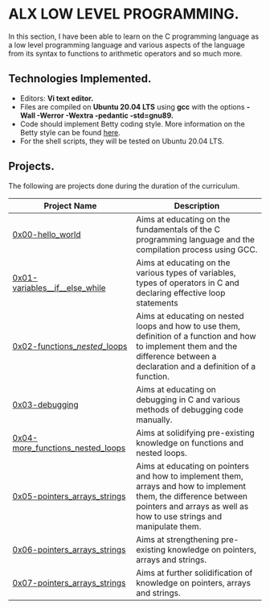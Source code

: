 # ALX LOW LEVEL PROGRAMMING.

In this section, I have been able to learn on the C programming language as a low level programming language and various aspects of the language from its syntax to functions to arithmetic operators and so much more.



## Technologies Implemented.

* Editors: **Vi text editor.**
* Files are compiled on **Ubuntu 20.04 LTS** using **gcc** with the options **-Wall -Werror -Wextra -pedantic -std=gnu89.**
* Code should implement Betty coding style. More information on the Betty style can be found [here](https://github.com/holbertonschool/Betty).
* For the shell scripts, they will be tested on Ubuntu 20.04 LTS.



## Projects.

The following are projects done during the duration of the curriculum.

| Project Name                                                                                                                                           | Description                                                                                                                                                                              |
| ------------------------------------------------------------------------------------------------------------------------------------------------------ | ---------------------------------------------------------------------------------------------------------------------------------------------------------------------------------------- |
| [0x00-hello\_world](https://github.com/patrick-ndirangu/alx-low\_level\_programming/tree/master/0x00-hello\_world)                                     | Aims at educating on the fundamentals of the C programming language and the compilation process using GCC.                                                                               |
| [0x01-variables\__if\__else\_while](https://github.com/patrick-ndirangu/alx-low\_level\_programming/tree/master/0x01-variables\_if\_else\_while)       | Aims at educating on the various types of variables, types of operators in C and declaring effective loop statements                                                                     |
| [0x02-functions\__nested_\_loops](https://github.com/patrick-ndirangu/alx-low\_level\_programming/tree/master/0x02-functions\_nested\_loops)           | Aims at educating on nested loops and how to use them, definition of a function and how to implement them and the difference between a declaration and a definition of a function.       |
| [0x03-debugging](https://github.com/patrick-ndirangu/alx-low\_level\_programming/tree/master/0x03-debugging)                                           | Aims at educating on debugging in C and various methods of debugging code manually.                                                                                                      |
| [0x04-more\_functions\_nested\_loops](https://github.com/patrick-ndirangu/alx-low\_level\_programming/tree/master/0x04-more\_functions\_nested\_loops) | Aims at solidifying pre-existing knowledge on functions and nested loops.                                                                                                                 |
| [0x05-pointers\_arrays\_strings](https://github.com/patrick-ndirangu/alx-low\_level\_programming/tree/master/0x05-pointers\_arrays\_strings)           | Aims at educating on pointers and how to implement them, arrays and how to implement them, the difference between pointers and arrays as well as how to use strings and manipulate them. |
| [0x06-pointers\_arrays\_strings](https://github.com/patrick-ndirangu/alx-low\_level\_programming/tree/master/0x06-pointers\_arrays\_strings)           | Aims at strengthening pre-existing knowledge on pointers, arrays and strings.                                                                                                            |
| [0x07-pointers\_arrays\_strings](https://github.com/patrick-ndirangu/alx-low\_level\_programming/tree/master/0x07-pointers\_arrays\_strings)           | Aims at further solidification of knowledge on pointers, arrays and strings.                                                                                                             |
